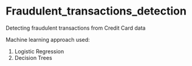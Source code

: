 # Fraudulent_transactions_detection
Detecting fraudulent transactions from Credit Card data

Machine learning approach used:
1) Logistic Regression
2) Decision Trees
